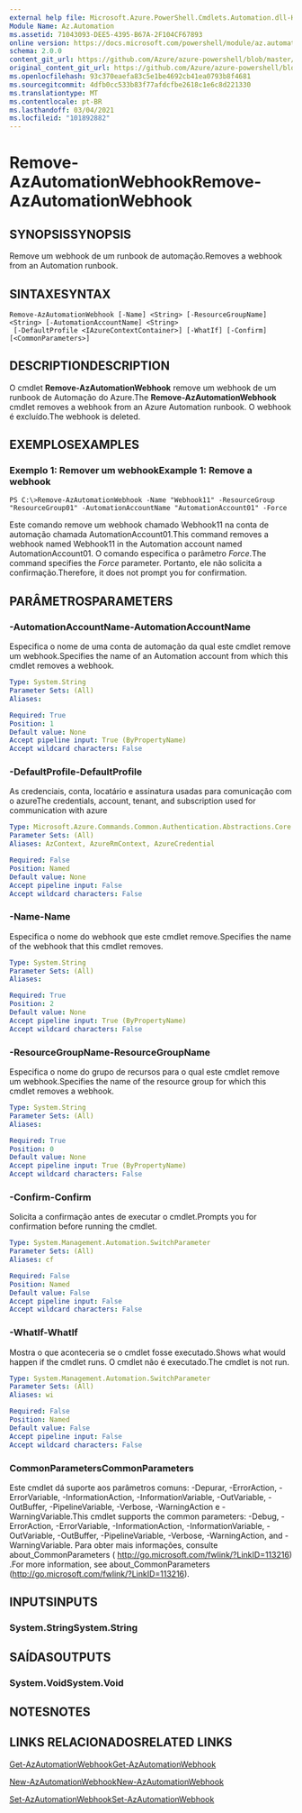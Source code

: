 ```yaml
---
external help file: Microsoft.Azure.PowerShell.Cmdlets.Automation.dll-Help.xml
Module Name: Az.Automation
ms.assetid: 71043093-DEE5-4395-B67A-2F104CF67893
online version: https://docs.microsoft.com/powershell/module/az.automation/remove-azautomationwebhook
schema: 2.0.0
content_git_url: https://github.com/Azure/azure-powershell/blob/master/src/Automation/Automation/help/Remove-AzAutomationWebhook.md
original_content_git_url: https://github.com/Azure/azure-powershell/blob/master/src/Automation/Automation/help/Remove-AzAutomationWebhook.md
ms.openlocfilehash: 93c370eaefa83c5e1be4692cb41ea0793b8f4681
ms.sourcegitcommit: 4dfb0cc533b83f77afdcfbe2618c1e6c8d221330
ms.translationtype: MT
ms.contentlocale: pt-BR
ms.lasthandoff: 03/04/2021
ms.locfileid: "101892882"
---
```

# <span data-ttu-id="72aa4-101">Remove-AzAutomationWebhook</span><span class="sxs-lookup"><span data-stu-id="72aa4-101">Remove-AzAutomationWebhook</span></span>

## <span data-ttu-id="72aa4-102">SYNOPSIS</span><span class="sxs-lookup"><span data-stu-id="72aa4-102">SYNOPSIS</span></span>
<span data-ttu-id="72aa4-103">Remove um webhook de um runbook de automação.</span><span class="sxs-lookup"><span data-stu-id="72aa4-103">Removes a webhook from an Automation runbook.</span></span>

## <span data-ttu-id="72aa4-104">SINTAXE</span><span class="sxs-lookup"><span data-stu-id="72aa4-104">SYNTAX</span></span>

```
Remove-AzAutomationWebhook [-Name] <String> [-ResourceGroupName] <String> [-AutomationAccountName] <String>
 [-DefaultProfile <IAzureContextContainer>] [-WhatIf] [-Confirm] [<CommonParameters>]
```

## <span data-ttu-id="72aa4-105">DESCRIPTION</span><span class="sxs-lookup"><span data-stu-id="72aa4-105">DESCRIPTION</span></span>
<span data-ttu-id="72aa4-106">O cmdlet **Remove-AzAutomationWebhook** remove um webhook de um runbook de Automação do Azure.</span><span class="sxs-lookup"><span data-stu-id="72aa4-106">The **Remove-AzAutomationWebhook** cmdlet removes a webhook from an Azure Automation runbook.</span></span>
<span data-ttu-id="72aa4-107">O webhook é excluído.</span><span class="sxs-lookup"><span data-stu-id="72aa4-107">The webhook is deleted.</span></span>

## <span data-ttu-id="72aa4-108">EXEMPLOS</span><span class="sxs-lookup"><span data-stu-id="72aa4-108">EXAMPLES</span></span>

### <span data-ttu-id="72aa4-109">Exemplo 1: Remover um webhook</span><span class="sxs-lookup"><span data-stu-id="72aa4-109">Example 1: Remove a webhook</span></span>
```
PS C:\>Remove-AzAutomationWebhook -Name "Webhook11" -ResourceGroup "ResourceGroup01" -AutomationAccountName "AutomationAccount01" -Force
```

<span data-ttu-id="72aa4-110">Este comando remove um webhook chamado Webhook11 na conta de automação chamada AutomationAccount01.</span><span class="sxs-lookup"><span data-stu-id="72aa4-110">This command removes a webhook named Webhook11 in the Automation account named AutomationAccount01.</span></span>
<span data-ttu-id="72aa4-111">O comando especifica o parâmetro *Force.*</span><span class="sxs-lookup"><span data-stu-id="72aa4-111">The command specifies the *Force* parameter.</span></span>
<span data-ttu-id="72aa4-112">Portanto, ele não solicita a confirmação.</span><span class="sxs-lookup"><span data-stu-id="72aa4-112">Therefore, it does not prompt you for confirmation.</span></span>

## <span data-ttu-id="72aa4-113">PARÂMETROS</span><span class="sxs-lookup"><span data-stu-id="72aa4-113">PARAMETERS</span></span>

### <span data-ttu-id="72aa4-114">-AutomationAccountName</span><span class="sxs-lookup"><span data-stu-id="72aa4-114">-AutomationAccountName</span></span>
<span data-ttu-id="72aa4-115">Especifica o nome de uma conta de automação da qual este cmdlet remove um webhook.</span><span class="sxs-lookup"><span data-stu-id="72aa4-115">Specifies the name of an Automation account from which this cmdlet removes a webhook.</span></span>

```yaml
Type: System.String
Parameter Sets: (All)
Aliases:

Required: True
Position: 1
Default value: None
Accept pipeline input: True (ByPropertyName)
Accept wildcard characters: False
```

### <span data-ttu-id="72aa4-116">-DefaultProfile</span><span class="sxs-lookup"><span data-stu-id="72aa4-116">-DefaultProfile</span></span>
<span data-ttu-id="72aa4-117">As credenciais, conta, locatário e assinatura usadas para comunicação com o azure</span><span class="sxs-lookup"><span data-stu-id="72aa4-117">The credentials, account, tenant, and subscription used for communication with azure</span></span>

```yaml
Type: Microsoft.Azure.Commands.Common.Authentication.Abstractions.Core.IAzureContextContainer
Parameter Sets: (All)
Aliases: AzContext, AzureRmContext, AzureCredential

Required: False
Position: Named
Default value: None
Accept pipeline input: False
Accept wildcard characters: False
```

### <span data-ttu-id="72aa4-118">-Name</span><span class="sxs-lookup"><span data-stu-id="72aa4-118">-Name</span></span>
<span data-ttu-id="72aa4-119">Especifica o nome do webhook que este cmdlet remove.</span><span class="sxs-lookup"><span data-stu-id="72aa4-119">Specifies the name of the webhook that this cmdlet removes.</span></span>

```yaml
Type: System.String
Parameter Sets: (All)
Aliases:

Required: True
Position: 2
Default value: None
Accept pipeline input: True (ByPropertyName)
Accept wildcard characters: False
```

### <span data-ttu-id="72aa4-120">-ResourceGroupName</span><span class="sxs-lookup"><span data-stu-id="72aa4-120">-ResourceGroupName</span></span>
<span data-ttu-id="72aa4-121">Especifica o nome do grupo de recursos para o qual este cmdlet remove um webhook.</span><span class="sxs-lookup"><span data-stu-id="72aa4-121">Specifies the name of the resource group for which this cmdlet removes a webhook.</span></span>

```yaml
Type: System.String
Parameter Sets: (All)
Aliases:

Required: True
Position: 0
Default value: None
Accept pipeline input: True (ByPropertyName)
Accept wildcard characters: False
```

### <span data-ttu-id="72aa4-122">-Confirm</span><span class="sxs-lookup"><span data-stu-id="72aa4-122">-Confirm</span></span>
<span data-ttu-id="72aa4-123">Solicita a confirmação antes de executar o cmdlet.</span><span class="sxs-lookup"><span data-stu-id="72aa4-123">Prompts you for confirmation before running the cmdlet.</span></span>

```yaml
Type: System.Management.Automation.SwitchParameter
Parameter Sets: (All)
Aliases: cf

Required: False
Position: Named
Default value: False
Accept pipeline input: False
Accept wildcard characters: False
```

### <span data-ttu-id="72aa4-124">-WhatIf</span><span class="sxs-lookup"><span data-stu-id="72aa4-124">-WhatIf</span></span>
<span data-ttu-id="72aa4-125">Mostra o que aconteceria se o cmdlet fosse executado.</span><span class="sxs-lookup"><span data-stu-id="72aa4-125">Shows what would happen if the cmdlet runs.</span></span>
<span data-ttu-id="72aa4-126">O cmdlet não é executado.</span><span class="sxs-lookup"><span data-stu-id="72aa4-126">The cmdlet is not run.</span></span>

```yaml
Type: System.Management.Automation.SwitchParameter
Parameter Sets: (All)
Aliases: wi

Required: False
Position: Named
Default value: False
Accept pipeline input: False
Accept wildcard characters: False
```

### <span data-ttu-id="72aa4-127">CommonParameters</span><span class="sxs-lookup"><span data-stu-id="72aa4-127">CommonParameters</span></span>
<span data-ttu-id="72aa4-128">Este cmdlet dá suporte aos parâmetros comuns: -Depurar, -ErrorAction, -ErrorVariable, -InformationAction, -InformationVariable, -OutVariable, -OutBuffer, -PipelineVariable, -Verbose, -WarningAction e -WarningVariable.</span><span class="sxs-lookup"><span data-stu-id="72aa4-128">This cmdlet supports the common parameters: -Debug, -ErrorAction, -ErrorVariable, -InformationAction, -InformationVariable, -OutVariable, -OutBuffer, -PipelineVariable, -Verbose, -WarningAction, and -WarningVariable.</span></span> <span data-ttu-id="72aa4-129">Para obter mais informações, consulte about_CommonParameters ( http://go.microsoft.com/fwlink/?LinkID=113216) .</span><span class="sxs-lookup"><span data-stu-id="72aa4-129">For more information, see about_CommonParameters (http://go.microsoft.com/fwlink/?LinkID=113216).</span></span>

## <span data-ttu-id="72aa4-130">INPUTS</span><span class="sxs-lookup"><span data-stu-id="72aa4-130">INPUTS</span></span>

### <span data-ttu-id="72aa4-131">System.String</span><span class="sxs-lookup"><span data-stu-id="72aa4-131">System.String</span></span>

## <span data-ttu-id="72aa4-132">SAÍDAS</span><span class="sxs-lookup"><span data-stu-id="72aa4-132">OUTPUTS</span></span>

### <span data-ttu-id="72aa4-133">System.Void</span><span class="sxs-lookup"><span data-stu-id="72aa4-133">System.Void</span></span>

## <span data-ttu-id="72aa4-134">NOTES</span><span class="sxs-lookup"><span data-stu-id="72aa4-134">NOTES</span></span>

## <span data-ttu-id="72aa4-135">LINKS RELACIONADOS</span><span class="sxs-lookup"><span data-stu-id="72aa4-135">RELATED LINKS</span></span>

[<span data-ttu-id="72aa4-136">Get-AzAutomationWebhook</span><span class="sxs-lookup"><span data-stu-id="72aa4-136">Get-AzAutomationWebhook</span></span>](./Get-AzAutomationWebhook.md)

[<span data-ttu-id="72aa4-137">New-AzAutomationWebhook</span><span class="sxs-lookup"><span data-stu-id="72aa4-137">New-AzAutomationWebhook</span></span>](./New-AzAutomationWebhook.md)

[<span data-ttu-id="72aa4-138">Set-AzAutomationWebhook</span><span class="sxs-lookup"><span data-stu-id="72aa4-138">Set-AzAutomationWebhook</span></span>](./Set-AzAutomationWebhook.md)


